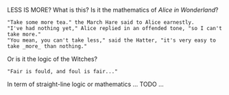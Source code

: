LESS IS MORE? What is this? Is it the mathematics of _Alice in Wonderland_?

    "Take some more tea." the March Hare said to Alice earnestly.
    "I've had nothing yet," Alice replied in an offended tone, "so I can't take more."
    "You mean, you can't take less," said the Hatter, "it's very easy to take _more_ than nothing."

Or is it the logic of the Witches?

    "Fair is fould, and foul is fair..."

In term of straight-line logic or mathematics ... TODO ...
